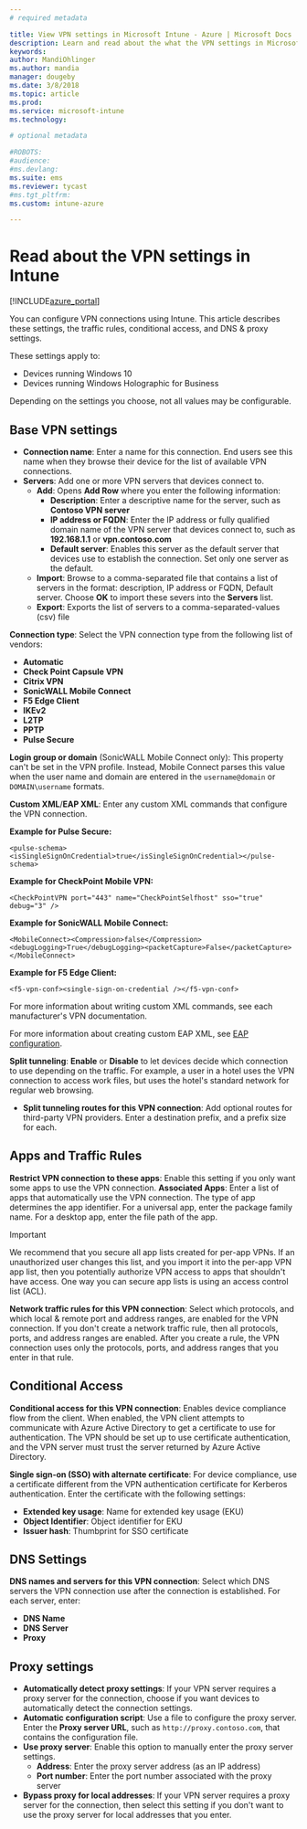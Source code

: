 ```yaml
---
# required metadata

title: View VPN settings in Microsoft Intune - Azure | Microsoft Docs
description: Learn and read about the what the VPN settings in Microsoft Intune are used for, and what they do, including traffic rules, conditional access, and DNS and proxy settings for Windows 10 devices and Windows Holographic for Business devices.
keywords:
author: MandiOhlinger
ms.author: mandia
manager: dougeby
ms.date: 3/8/2018
ms.topic: article
ms.prod:
ms.service: microsoft-intune
ms.technology:

# optional metadata

#ROBOTS:
#audience:
#ms.devlang:
ms.suite: ems
ms.reviewer: tycast
#ms.tgt_pltfrm:
ms.custom: intune-azure

---
```


# Read about the VPN settings in Intune

[!INCLUDE[azure_portal](./includes/azure_portal.md)]

You can configure VPN connections using Intune. This article describes these settings, the traffic rules, conditional access, and DNS & proxy settings.

These settings apply to:

- Devices running Windows 10
- Devices running Windows Holographic for Business

Depending on the settings you choose, not all values may be configurable.

## Base VPN settings

- **Connection name**: Enter a name for this connection. End users see this name when they browse their device for the list of available VPN connections.
- **Servers**: Add one or more VPN servers that devices connect to.
  - **Add**: Opens **Add Row** where you enter the following information:
    - **Description**: Enter a descriptive name for the server, such as **Contoso VPN server**
    - **IP address or FQDN**: Enter the IP address or fully qualified domain name of the VPN server that devices connect to, such as **192.168.1.1** or **vpn.contoso.com**
    - **Default server**: Enables this server as the default server that devices use to establish the connection. Set only one server as the default.
  - **Import**: Browse to a comma-separated file that contains a list of servers in the format: description, IP address or FQDN, Default server. Choose **OK** to import these severs into the **Servers** list.
  - **Export**: Exports the list of servers to a comma-separated-values (csv) file

**Connection type**: Select the VPN connection type from the following list of vendors:

- **Automatic**
- **Check Point Capsule VPN**
- **Citrix VPN**
- **SonicWALL Mobile Connect**
- **F5 Edge Client**
- **IKEv2**
- **L2TP**
- **PPTP**
- **Pulse Secure**

**Login group or domain** (SonicWALL Mobile Connect only): This property can't be set in the VPN profile. Instead, Mobile Connect parses this value when the user name and domain are entered in the `username@domain` or `DOMAIN\username` formats.

**Custom XML**/**EAP XML**: Enter any custom XML commands that configure the VPN connection.

**Example for Pulse Secure:**

```
<pulse-schema><isSingleSignOnCredential>true</isSingleSignOnCredential></pulse-schema>
```

**Example for CheckPoint Mobile VPN:**

```
<CheckPointVPN port="443" name="CheckPointSelfhost" sso="true" debug="3" />
```

**Example for SonicWALL Mobile Connect:**

```
<MobileConnect><Compression>false</Compression><debugLogging>True</debugLogging><packetCapture>False</packetCapture></MobileConnect>
```

**Example for F5 Edge Client:**

```
<f5-vpn-conf><single-sign-on-credential /></f5-vpn-conf>
```

For more information about writing custom XML commands, see each manufacturer's VPN documentation.

For more information about creating custom EAP XML, see [EAP configuration](https://docs.microsoft.com/windows/client-management/mdm/eap-configuration).

**Split tunneling**: **Enable** or **Disable** to let devices decide which connection to use depending on the traffic. For example, a user in a hotel uses the VPN connection to access work files, but uses the hotel's standard network for regular web browsing.
- **Split tunneling routes for this VPN connection**: Add optional routes for third-party VPN providers. Enter a destination prefix, and a prefix size for each.

## Apps and Traffic Rules

**Restrict VPN connection to these apps**: Enable this setting if you only want some apps to use the VPN connection.
**Associated Apps**: Enter a list of apps that automatically use the VPN connection. The type of app determines the app identifier. For a universal app, enter the package family name. For a desktop app, enter the file path of the app.

>[!IMPORTANT]
>We recommend that you secure all app lists created for per-app VPNs. If an unauthorized user changes this list, and you import it into the per-app VPN app list, then you potentially authorize VPN access to apps that shouldn't have access. One way you can secure app lists is using an access control list (ACL).

**Network traffic rules for this VPN connection**: Select which protocols, and which local & remote port and address ranges, are enabled for the VPN connection. If you don't create a network traffic rule, then all protocols, ports, and address ranges are enabled. After you create a rule, the VPN connection uses only the protocols, ports, and address ranges that you enter in that rule.

## Conditional Access

**Conditional access for this VPN connection**: Enables device compliance flow from the client. When enabled, the VPN client attempts to communicate with Azure Active Directory to get a certificate to use for authentication. The VPN should be set up to use certificate authentication, and the VPN server must trust the server returned by Azure Active Directory.

**Single sign-on (SSO) with alternate certificate**: For device compliance, use a certificate different from the VPN authentication certificate for Kerberos authentication. Enter the certificate with the following settings:

- **Extended key usage**: Name for extended key usage (EKU)
- **Object Identifier**: Object identifier for EKU
- **Issuer hash**: Thumbprint for SSO certificate

## DNS Settings

**DNS names and servers for this VPN connection**: Select which DNS servers the VPN connection use after the connection is established.
For each server, enter:
- **DNS Name**
- **DNS Server**
- **Proxy**

## Proxy settings

- **Automatically detect proxy settings**: If your VPN server requires a proxy server for the connection, choose if you want devices to automatically detect the connection settings.
- **Automatic configuration script**: Use a file to configure the proxy server. Enter the **Proxy server URL**, such as `http://proxy.contoso.com`, that contains the configuration file.
- **Use proxy server**: Enable this option to manually enter the proxy server settings.
  - **Address**: Enter the proxy server address (as an IP address)
  - **Port number**: Enter the port number associated with the proxy server
- **Bypass proxy for local addresses**: If your VPN server requires a proxy server for the connection, then select this setting if you don't want to use the proxy server for local addresses that you enter.